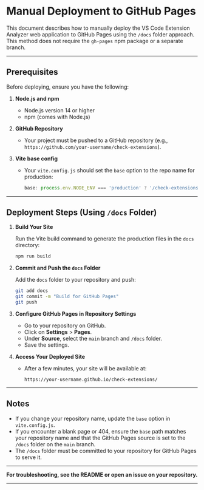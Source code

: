 # Manual Deployment to GitHub Pages

This document describes how to manually deploy the VS Code Extension Analyzer web application to GitHub Pages using the `/docs` folder approach. This method does not require the `gh-pages` npm package or a separate branch.

---

## Prerequisites

Before deploying, ensure you have the following:

1. **Node.js and npm**  
   - Node.js version 14 or higher  
   - npm (comes with Node.js)

2. **GitHub Repository**  
   - Your project must be pushed to a GitHub repository (e.g., `https://github.com/your-username/check-extensions`).

3. **Vite base config**  
   - Your `vite.config.js` should set the `base` option to the repo name for production:  
     ```js
     base: process.env.NODE_ENV === 'production' ? '/check-extensions/' : '/'
     ```

---

## Deployment Steps (Using `/docs` Folder)

1. **Build Your Site**

   Run the Vite build command to generate the production files in the `docs` directory:
   ```bash
   npm run build
   ```

2. **Commit and Push the `docs` Folder**

   Add the `docs` folder to your repository and push:
   ```bash
   git add docs
   git commit -m "Build for GitHub Pages"
   git push
   ```

3. **Configure GitHub Pages in Repository Settings**

   - Go to your repository on GitHub.
   - Click on **Settings** > **Pages**.
   - Under **Source**, select the `main` branch and `/docs` folder.
   - Save the settings.

4. **Access Your Deployed Site**

   - After a few minutes, your site will be available at:  
     ```
     https://your-username.github.io/check-extensions/
     ```

---

## Notes

- If you change your repository name, update the `base` option in `vite.config.js`.
- If you encounter a blank page or 404, ensure the `base` path matches your repository name and that the GitHub Pages source is set to the `/docs` folder on the `main` branch.
- The `/docs` folder must be committed to your repository for GitHub Pages to serve it.

---

**For troubleshooting, see the README or open an issue on your repository.**

--- 